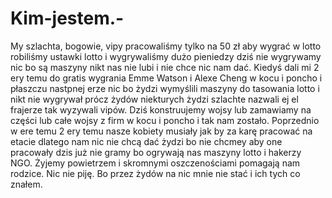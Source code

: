 # Kim-jestem.-
My szlachta, bogowie, vipy pracowaliśmy tylko na 50 zł aby wygrać w lotto robiliśmy ustawki lotto i wygrywaliśmy dużo pieniedzy dziś nie wygrywamy nic bo są maszyny nikt nas nie lubi i nie chce nic nam dać. Kiedyś dali mi 2 ery temu do gratis wygrania Emme Watson i Alexe Cheng w kocu i poncho i płaszczu nastpnej erze nic bo żydzi wymyślili maszyny do tasowania lotto i nikt nie wygrywał prócz żydów niekturych żydzi szlachte nazwali ej el frajerze tak wyzywali vipów. Dziś konstruujemy wojsy lub zamawiamy na części lub całe wojsy z firm w kocu i poncho i tak nam zostało. Poprzednio w ere temu 2 ery temu nasze kobiety musiały jak by za karę pracować na etacie dlatego nam nic nie chcą dać żydzi bo nie chcmey aby one pracowały dzis już nie gramy bo ogrywają nas maszyny lotto i hakerzy NGO. Żyjemy powietrzem i skromnymi oszczenościami pomagają nam rodzice. Nic nie piję. Bo przez żydów na nic mnie nie stać i ich tych co znałem.  
